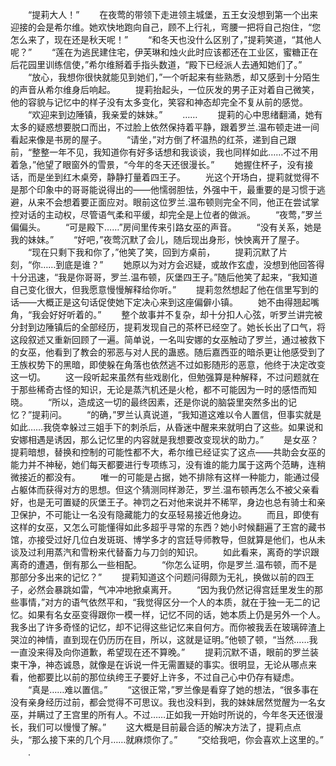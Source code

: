 　　“提莉大人！”
　　在夜莺的带领下走进领主城堡，五王女没想到第一个出来迎接的会是希尔维。她欢快地跑向自己，顾不上行礼，弯腰一把将自己抱住，“您怎么来了，现在还是秋天呢！”
　　“和冬天也没什么区别了，”提莉笑道，“其他人呢？”
　　“莲在为逃民建住宅，伊芙琳和烛火此时应该都还在工业区，蜜糖正在后花园里训练信使，”希尔维掰着手指头数道，“殿下已经派人去通知她们了。”
　　“放心，我想你很快就能见到她们，”一个听起来有些熟悉，却又感到十分陌生的声音从希尔维身后响起。
　　提莉抬起头，一位灰发的男子正对着自己微笑，他的容貌与记忆中的样子没有太多变化，笑容和神态却完全不复从前的感觉。
　　“欢迎来到边陲镇，我亲爱的妹妹。”
　　……
　　提莉的心中思绪翻涌，她有太多的疑惑想要脱口而出，不过脸上依然保持着平静，跟着罗兰.温布顿走进一间看起来像是书房的屋子。
　　“请坐，”对方倒了杯温热的红茶，递到自己跟前，“整整一年不见，我知道你有好多话想和我谈谈，我也同样如此……不过不用着急，”他望了眼窗外的雪景，“今年的冬天还很漫长。”
　　她握住杯子，没有接话，而是坐到红木桌旁，静静打量着四王子。
　　光这个开场白，提莉就觉得不是那个印象中的哥哥能说得出的——他懦弱胆怯，外强中干，最重要的是习惯于逃避，从来不会想着要正面应对。眼前这位罗兰.温布顿则完全不同，他正在尝试掌控对话的主动权，尽管语气柔和平缓，却完全是上位者的做派。
　　“夜莺，”罗兰偏偏头。
　　“可是殿下……”房间里传来引路女巫的声音。
　　“没有关系，她是我的妹妹。”
　　“好吧，”夜莺沉默了会儿，随后现出身形，怏怏离开了屋子。
　　“现在只剩下我和你了，”他笑了笑，回到方桌前，
　　提莉沉默了片刻，“你……到底是谁？”
　　她原以为对方会迟疑，或故作玄虚，没想到他回答得十分迅速，“我是你哥哥，罗兰.温布顿，灰堡四王子。”随后他笑了起来，“我知道自己变化很大，但我愿意慢慢解释给你听。”
　　提莉忽然想起了他在信里写到的话——大概正是这句话促使她下定决心来到这座偏僻小镇。
　　她不由得翘起嘴角，“我会好好听着的。”
　　整个故事并不复杂，却十分扣人心弦，听罗兰讲完被分封到边陲镇后的全部经历，提莉发现自己的茶杯已经空了。她长长出了口气，将这段叙述又重新回顾了一遍。简单说，一名叫安娜的女巫触动了罗兰，通过被救下的女巫，他看到了教会的邪恶与对人民的蛊惑。随后嘉西亚的暗杀更让他感受到了王族权势下的黑暗，即使躲在角落也依然逃不过如影随形的恶意，他终于决定改变这一切。
　　这一段听起来虽然有些戏剧化，但勉强算是种解释，不过问题就在于那些稀奇古怪的知识，无论是蒸汽机还是火枪，都不可能因为一时的感悟而知晓。
　　“所以，造成这一切的最终因素，还是你说的脑袋里突然多出的记忆？”提莉问。
　　“的确，”罗兰认真说道，“我知道这难以令人置信，但事实就是如此……我侥幸躲过三姐手下的刺杀后，从昏迷中醒来来就明白了这些。如果说和安娜相遇是诱因，那么记忆里的内容就是我想要改变现状的助力。”
　　是女巫？提莉暗想，替换和控制的可能性都不大，希尔维已经证实了这点——共助会女巫的能力并不神秘，她们每天都要进行专项练习，没有谁的能力属于这两个范畴，连稍微接近的都没有。
　　唯一的可能是占据，她不排除有这样一种能力，能通过侵占躯体而获得对方的思想。但这个猜测同样渺茫，罗兰.温布顿再怎么不被父亲看好，也是无可置疑的灰堡王子。神罚之石对他来说并不稀罕，身边也总有骑士和亲卫保护，不可能让一名没有隐藏能力的女巫轻易接近他身边。
　　而且，即使有这样的女巫，又怎么可能懂得如此多超乎寻常的东西？她小时候翻遍了王宫的藏书馆，亦接受过好几位白发斑斑、博学多才的宫廷导师教导，但就算是他们，也从未谈及过利用蒸汽和雪粉来代替畜力与刀剑的知识。
　　如此看来，离奇的学识跟离奇的遭遇，倒有那么一些相配。
　　“你怎么证明，你是罗兰.温布顿，而不是那部分多出来的记忆？”
　　提莉知道这个问题问得颇为无礼，换做以前的四王子，必然会暴跳如雷，气冲冲地掀桌离开。
　　“因为我仍然记得宫廷里发生的那些事情，”对方的语气依然平和，“我觉得区分一个人的本质，就在于独一无二的记忆。如果有名女巫变得跟你一模一样，记忆不同的话，她本质上仍是另外一个人。我多出了许多奇怪的记忆，却不记得这些记忆来自何方。而你被我丢在玻璃碎渣上哭泣的神情，直到现在仍历历在目，所以，这就是证明。”他顿了顿，“当然……我一直没来得及向你道歉，希望现在还不算晚。”
　　提莉沉默不语，眼前的罗兰装束干净，神态诚恳，就像是在诉说一件无需置疑的事实。很明显，无论从哪点来看，他都要比以前的那位纨绔王子要好上许多，不过自己心中仍存有疑虑。
　　“真是……难以置信。”
　　“这很正常，”罗兰像是看穿了她的想法，“很多事在没有亲身经历过前，都会觉得不可思议。我也没料到，我的妹妹居然觉醒为一名女巫，并瞒过了王宫里的所有人。不过……正如我一开始时所说的，今年冬天还很漫长，我们可以慢慢了解。”
　　这大概是目前最合适的解决方法了，提莉点点头，“那么接下来的几个月……就麻烦你了。”
　　“交给我吧，你会喜欢上这里的。”
　　.